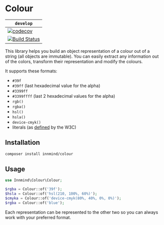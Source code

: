 # Colour

| `develop` |
|-----------|
| [![codecov](https://codecov.io/gh/Innmind/Colour/branch/develop/graph/badge.svg)](https://codecov.io/gh/Innmind/Colour) |
| [![Build Status](https://travis-ci.org/Innmind/Colour.svg?branch=develop)](https://travis-ci.org/Innmind/Colour) |

This library helps you build an object representation of a colour out of a string (all objects are immutable). You can easily extract any information out of the colors, transform their representation and modify the colours.

It supports these formats:

* `#39f`
* `#39ff` (last hexadecimal value for the alpha)
* `#3399ff`
* `#3399ffff` (last 2 hexadecimal values for the alpha)
* `rgb()`
* `rgba()`
* `hsl()`
* `hsla()`
* `device-cmyk()`
* literals (as [defined](https://www.w3.org/wiki/CSS/Properties/color/keywords) by the W3C)

## Installation

```sh
composer install innmind/colour
```

## Usage

```php
use Innmind\Colour\Colour;

$rgba = Colour::of('39f');
$hsla = Colour::of('hsl(210, 100%, 60%)');
$cmyka = Colour::of('device-cmyk(80%, 40%, 0%, 0%)');
$rgba = Colour::of('blue');
```

Each representation can be represented to the other two so you can always work with your preferred format.
